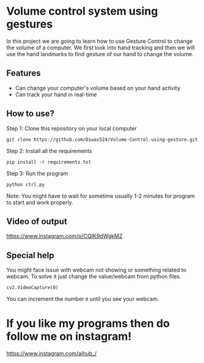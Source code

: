 # Volume control system using gestures
In this project we are going to learn how to use Gesture Control to change the volume of a computer. 
We first look into hand tracking and then we will use the hand landmarks to find gesture of our hand to change the volume.

## Features
* Can change your computer's volume based on your hand activity
* Can track your hand in real-time

## How to use?
Step 1:
Clone this repository on your local computer

`git clone https://github.com/Diwas524/Volume-Control-using-gesture.git`

Step 2:
Install all the requirements

`pip install -r requirements.txt`

Step 3:
Run the program

`python ctrl.py`

Note: You might have to wait for sometime usually 1-2 minutes for program to start and work properly.

## Video of output

https://www.instagram.com/p/CQIK9dWgkMZ

## Special help
You might face issue with webcam not showing or something related to webcam.
To solve it just change the value/webcam from python files.

`cv2.VideoCapture(0)`

You can increment the number `0` until you see your webcam.

# If you like my programs then do follow me on instagram!
https://www.instagram.com/aihub_/